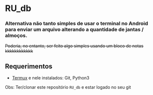 # RU_db
### Alternativa não tanto simples de usar o terminal no Android para enviar um arquivo alterando a quantidade de jantas / almoços. 
~~Poderia, no entanto, ser feito algo simples usando um bloco de notas kkkkkkkkkkkk~~

## Requerimentos
* [Termux](https://play.google.com/store/apps/details?id=com.termux) e nele instalados:
Git, Python3

Obs: Ter/clonar este repositório ```RU_db``` e estar logado no seu git
